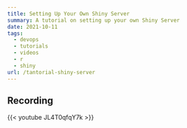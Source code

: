 ```yaml
---
title: Setting Up Your Own Shiny Server
summary: A tutorial on setting up your own Shiny Server
date: 2021-10-11
tags:
  - devops
  - tutorials
  - videos
  - r
  - shiny
url: /tantorial-shiny-server
---
```


## Recording

{{< youtube JL4T0qfqY7k >}}
